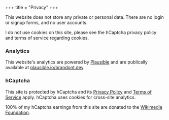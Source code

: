 +++
title = "Privacy"
+++

This website does not store any private or personal data. There are no login or signup forms, and no user accounts.  

I do not use cookies on this site, please see the hCaptcha privacy policy and terms of service regarding cookies.  

### Analytics

This website's analytics are powered by [Plausible](https://plausible.io) and are publically available at [plausible.io/brandont.dev](https://plausible.io/brandont.dev).

### hCaptcha

This site is protected by hCaptcha and its [Privacy Policy](https://www.hcaptcha.com/privacy) and [Terms of Service](https://www.hcaptcha.com/terms) apply. hCaptcha uses cookies for cross-site analytics.  

100% of my hCaptcha earnings from this site are donated to the [Wikimedia Foundation](https://wikimediafoundation.org).
